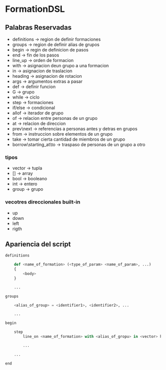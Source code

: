 # FormationDSL

## Palabras Reservadas

- definitions -> region de definir formaciones
- groups -> region de definir alias de grupos
- begin -> regin de definicion de pasos
- end -> fin de los pasos
- line_up -> orden de formacion
- with -> asignacion deun grupo a una formacion
- in -> asignacion de traslacion
- heading -> asignacion de rotacion
- args -> argumentos extras a pasar
- def -> definir funcion
- G -> grupo
- while -> ciclo
- step -> formaciones
- if/else -> condicional
- allof -> iterador de grupo
- of -> relacion entre personas de un grupo
- at -> relacion de direccion
- prev\next -> referencias a personas antes y detras en grupos
- from -> instruccion sobre elementos de un grupo
- take -> tomar cierta cantidad de miembros de un grupo
- borrow\starting_at\to -> traspaso de personas de un grupo a otro

### tipos

- vector -> tupla
- [] -> array
- bool -> booleano
- int -> entero
- group -> grupo

### vecotres direccionales built-in

- up
- down
- left
- rigth

## Apariencia del script

``` python
definitions

    def <name_of_formation> (<type_of_param> <name_of_param>, ...)
    {   
        <body>
    }

    ...

groups 

    <alias_of_group> = <identifier1>, <identifier2>, ... 

    ...

begin 

    step 
        line_on <name_of_formation> with <alias_of_gropu> in <vector> heading <direction> args (<param1>, <param2>, ...)

        ...

    ...

end
```
